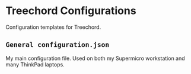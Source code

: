 # Treechord Configurations
Configuration templates for Treechord.

## `General configuration.json`
My main configuration file. Used on both my Supermicro workstation and many ThinkPad laptops.